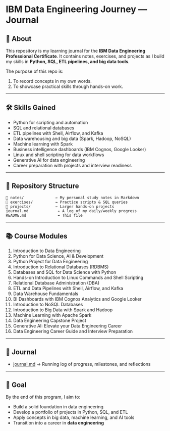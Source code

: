 # IBM Data Engineering Journey — Journal

## 📘 About  
This repository is my learning journal for the **IBM Data Engineering Professional Certificate**. It contains notes, exercises, and projects as I build my skills in **Python, SQL, ETL pipelines, and big data tools**.  

The purpose of this repo is:  
1. To record concepts in my own words.  
2. To showcase practical skills through hands-on work.  

---

## 🛠️ Skills Gained  
- Python for scripting and automation  
- SQL and relational databases  
- ETL pipelines with Shell, Airflow, and Kafka  
- Data warehousing and big data (Spark, Hadoop, NoSQL)  
- Machine learning with Spark  
- Business intelligence dashboards (IBM Cognos, Google Looker)  
- Linux and shell scripting for data workflows  
- Generative AI for data engineering  
- Career preparation with projects and interview readiness  

---

## 📂 Repository Structure  
```
📂 notes/              ← My personal study notes in Markdown
📂 exercises/          ← Practice scripts & SQL queries
📂 projects/           ← Larger hands-on projects
journal.md             ← A log of my daily/weekly progress
README.md              ← This file
```

---

## 📚 Course Modules  
1. Introduction to Data Engineering  
2. Python for Data Science, AI & Development  
3. Python Project for Data Engineering  
4. Introduction to Relational Databases (RDBMS)  
5. Databases and SQL for Data Science with Python  
6. Hands-on Introduction to Linux Commands and Shell Scripting  
7. Relational Database Administration (DBA)  
8. ETL and Data Pipelines with Shell, Airflow, and Kafka  
9. Data Warehouse Fundamentals  
10. BI Dashboards with IBM Cognos Analytics and Google Looker  
11. Introduction to NoSQL Databases  
12. Introduction to Big Data with Spark and Hadoop  
13. Machine Learning with Apache Spark  
14. Data Engineering Capstone Project  
15. Generative AI: Elevate your Data Engineering Career  
16. Data Engineering Career Guide and Interview Preparation  

---

## 📓 Journal  
- [journal.md](journal.md) → Running log of progress, milestones, and reflections  

---

## 🎯 Goal  
By the end of this program, I aim to:  
- Build a solid foundation in data engineering  
- Develop a portfolio of projects in Python, SQL, and ETL  
- Apply concepts in big data, machine learning, and AI tools  
- Transition into a career in **data engineering**  

